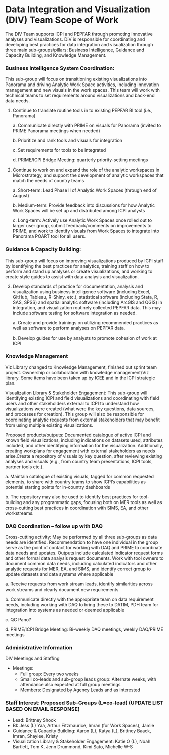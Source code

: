 # Data Integration and Visualization (DIV) Team Scope of Work

The DIV Team supports ICPI and PEPFAR through promoting innovative analyses and visualizations. DIV is responsible for coordinating and developing best practices for data integration and visualization through three main sub-groups/pillars: 
Business Intelligence, Guidance and Capacity Building, and Knowledge Management.

### Business Intelligence System Coordination:

This sub-group will focus on transitioning existing visualizations into Panorama and driving Analytic Work Space activities, including innovation management and new visuals in the work spaces. This team will work with technical teams to set requirements around visualizations and back-end data needs.

1. Continue to translate routine tools in to existing PEPFAR BI tool (i.e., Panorama)

   a. Communicate directly with PRIME on visuals for Panorama (invited to PRIME Panorama meetings when needed)
   
   b.	Prioritize and rank tools and visuals for integration
   
   c.	Set requirements for tools to be integrated
   
   d. PRIME/ICPI Bridge Meeting: quarterly priority-setting meetings

2. Continue to work on and expand the role of the analytic workspaces in Microstrategy, and support the development of analytic workspaces that match the needs of country teams

   a.	Short-term: Lead Phase II of Analytic Work Spaces (through end of August)
   
   b.	Medium-term: Provide feedback into discussions for how Analytic Work Spaces will be set up and distributed among ICPI analysts
   
   c.	Long-term: Actively use Analytic Work Spaces once rolled out to larger user group, submit feedback/comments on improvements to PRIME, and work to identify visuals from Work Spaces to integrate into Panorama POART tool for all users.

### Guidance & Capacity Building: 

This sub-group will focus on improving visualizations produced by ICPI staff by identifying the best practices for analytics, training staff on how to perform and stand up analyses or create visualizations, and working to create style guides to assist with data analysis and visualization. 

3. Develop standards of practice for documentation, analysis and visualization using business intelligence software (including Excel, GitHub, Tableau, R-Shiny, etc.), statistical software (including Stata, R, SAS, SPSS) and spatial analytic software (including ArcGIS and QGIS) in integration, and visualization routinely collected PEPFAR data. This may include software testing for software integration as needed.

   a.	Create and provide trainings on utilizing recommended practices as well as software to perform analyses on PEPFAR data.     
   
   b.	Develop guides for use by analysts to promote cohesion of work at ICPI

### Knowledge Management
Viz Library changed to Knowledge Management, finished out sprint team project. Ownership or collaboration with knowledge management/Viz library. Some items have been taken up by ICEE and in the ICPI strategic plan.

Visualization Library & Stakeholder Engagement: This sub-group will  identifying existing ICPI and field visualizations and coordinating with field users and other stakeholders external to ICPI to understand how visualizations were created (what were the key questions, data sources, and processes for creation). This group will also be responsible for coordinating analytic requests from external stakeholders that may benefit from using multiple existing visualizations. 

Proposed products/outputs: Documented catalogue of active ICPI and known field visualizations, including indications on datasets used, attributes included, and other identifying information for the visualization. Additionally, creating workplans for engagement with external stakeholders as needs arise.Create a repository of visuals by key question, after reviewing existing analyses and visuals (e.g., from country team presentations, ICPI tools, partner tools etc.). 
   
   a.	Maintain catalogue of existing visuals, tagged for common requested elements, to share with country teams to show ICPI’s capabilities as potential starting points for in-country dashboards
   
   b.	The repository may also be used to identify best practices for tool-building and any programmatic gaps, focusing both on MER tools as well as cross-cutting best practices in coordination with SIMS, EA, and other workstreams.


### DAQ Coordination – follow up with DAQ
Cross-cutting activity: May be performed by all three sub-groups as data needs are identified. Recommendation to have one individual in the group serve as the point of contact for working with DAQ and PRIME to coordinate data needs and updates. Outputs include calculated indicator request forms and other formal data analysis request documents. Work with tool owners to document common data needs, including calculated indicators and other analytic requests for MER, EA, and SIMS, and identify correct group to update datasets and data systems where applicable 
   
   a. Receive requests from work stream leads, identify similarities across work streams and clearly document new requirements

   b.	Communicate directly with the appropriate team on data requirement needs, including working with DAQ to bring these to DATIM, PDH team for integration into systems as needed or deemed applicable
   
   c.	QC Pano? 
   
   d. PRIME/ICPI Bridge Meeting: Bi-weekly DAQ meetings, weekly DAQ/PRIME meetings
   
 ### Administrative Information
 DIV Meetings and Staffing 
- Meetings:
   - Full group: Every two weeks
   -	Small co-leads and sub-group leads group: Alternate weeks, with attendance also expected at full group meetings
  -	Members:  Designated by Agency Leads and as interested
  
### Staff Interest: Proposed Sub-Groups (L=co-lead) (UPDATE LIST BASED ON EMAIL RESPONSE)
- Lead: Brittney Shook
- BI: Jess (L) Yaa, Arthur Fitzmaurice, Imran (for Work Spaces), Jamie
- Guidance & Capacity Building: Aaron (L), Katya (L), Brittney Baack, Imran, Shaylee, Kristy
- Visualization Library & Stakeholder Engagement: Katie O (L), Noah Bartlett, Tom K, Jenn Drummond, Kimi Sato, Michelle W-S

